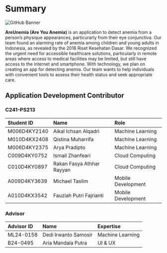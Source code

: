 # Summary

![GitHub Banner](https://github.com/AreUnemia-Project/.github/assets/112325786/076d29ae-3fa7-48c0-8a06-25d9cfad5425)

**AreUnemia (Are You Anemia)** is an application to detect anemia from a person’s physique appearances, particurarly from their eye conjunctiva.
Our team found an alarming rate of anemia among children and young adults in Indonesia, as revealed by the 2018 Riset Kesehatan Dasar. We recognized the urgent need for accessible healthcare solutions, particularly in remote areas where access to medical facilities may be limited, but still have access to the internet and smartphone. With technology, we plan on creating an app for detecting anemia. Our team wants to help individuals with convenient tools to assess their health status and seek appropriate care.

## Application Development Contributor

### C241-PS213

| Student ID | Name | Role |
| :--- | :--- | :--- |
| M006D4KY2140 | Aikal Ichsan Alqadri | Machine Learning |
| M010D4KX2408 | Qistina Muharrifa | Machine Learning |
| M006D4KY2375 | Arya Pradipto | Machine Learning |
| C009D4KY0752 | Ismail Zhanfeari | Cloud Computing |
| C010D4KY0897 | Rakan Fasya Athhar Rayyan | Cloud Computing |
| A009D4KY3639 | Michael Taslim | Mobile Development |
| A010D4KX3542 | Fauziah Putri Fajrianti | Mobile Development |

### Advisor

| Advisor ID | Name | Expertise |
| :--- | :--- | :--- |
| ML24-0158 | Dedi Irwanto Samosir | Machine Learning |
| B24-0495 | Aria Mandala Putra | UI & UX |

